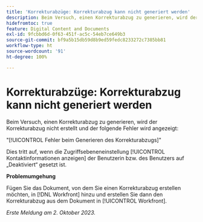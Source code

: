 ```yaml
---
title: 'Korrekturabzüge: Korrekturabzug kann nicht generiert werden'
description: Beim Versuch, einen Korrekturabzug zu generieren, wird der Korrekturabzug nicht erstellt und ein Fehler wird angezeigt.
hidefromtoc: true
feature: Digital Content and Documents
exl-id: 9fcbbd6d-0f63-451f-ac5c-54eb7ce649b3
source-git-commit: bf9a5b15db59d8b9ed59fedc8233272c7385bb81
workflow-type: ht
source-wordcount: '91'
ht-degree: 100%

---
```


# Korrekturabzüge: Korrekturabzug kann nicht generiert werden

Beim Versuch, einen Korrekturabzug zu generieren, wird der Korrekturabzug nicht erstellt und der folgende Fehler wird angezeigt:

&quot;[!UICONTROL Fehler beim Generieren des Korrekturabzugs]&quot;

Dies tritt auf, wenn die Zugriffsebeneneinstellung [!UICONTROL Kontaktinformationen anzeigen] der Benutzerin bzw. des Benutzers auf „Deaktiviert“ gesetzt ist.

**Problemumgehung**

Fügen Sie das Dokument, von dem Sie einen Korrekturabzug erstellen möchten, in [!DNL Workfront] hinzu und erstellen Sie dann den Korrekturabzug aus dem Dokument in [!UICONTROL Workfront].

_Erste Meldung am 2. Oktober 2023._
